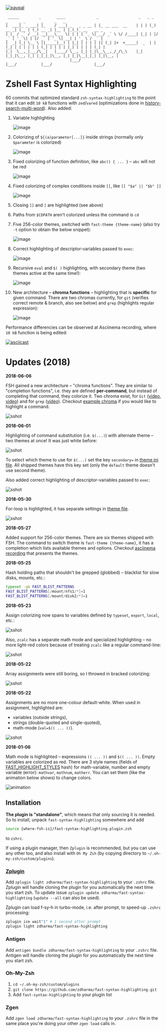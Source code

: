[![paypal](https://www.paypalobjects.com/en_US/i/btn/btn_donateCC_LG.gif)](https://www.paypal.com/cgi-bin/webscr?cmd=_s-xclick&hosted_button_id=D6XDCHDSBDSDG)

```
 _____         _       ____              _                  _   _ _       _     _ _       _     _   _
|  ___|_ _ ___| |_    / ___| _   _ _ __ | |_ __ ___  __    | | | (_) __ _| |__ | (_) __ _| |__ | |_(_)_ __   __ _
| |_ / _` / __| __|___\___ \| | | | '_ \| __/ _` \ \/ /____| |_| | |/ _` | '_ \| | |/ _` | '_ \| __| | '_ \ / _` |
|  _| (_| \__ \ ||_____|__) | |_| | | | | || (_| |>  <_____|  _  | | (_| | | | | | | (_| | | | | |_| | | | | (_| |
|_|  \__,_|___/\__|   |____/ \__, |_| |_|\__\__,_/_/\_\    |_| |_|_|\__, |_| |_|_|_|\__, |_| |_|\__|_|_| |_|\__, |
                             |___/                                  |___/           |___/                   |___/
```

# Zshell Fast Syntax Highlighting

60 commits that optimized standard `zsh-syntax-highlighting` to the point that it can edit `10 kB`
functions with `zed`/`vared` (optimizations done in
[history-search-multi-word](https://github.com/zdharma/history-search-multi-word)). Also added:

1. Variable highlighting

    ![image](https://raw.githubusercontent.com/zdharma/fast-syntax-highlighting/master/images/parameter.png)

2. Colorizing of `${(a)parameter[...]}` inside strings (normally only `$parameter` is colorized)

    ![image](https://raw.githubusercontent.com/zdharma/fast-syntax-highlighting/master/images/in_string.png)

3. Fixed colorizing of function definition, like `abc() { ... }` – `abc` will not be red

    ![image](https://raw.githubusercontent.com/zdharma/fast-syntax-highlighting/master/images/function.png)

4. Fixed colorizing of complex conditions inside `[[`, like `[[ "$a" || "$b" ]]`

    ![image](https://raw.githubusercontent.com/zdharma/fast-syntax-highlighting/master/images/cplx_cond.png)

5. Closing `]]` and `]` are highlighted (see above)

6. Paths from `$CDPATH` aren't colorized unless the command is `cd`

7. Five 256-color themes, switched with `fast-theme {theme-name}` (also try `-t` option to obtain the below snippet):

    ![image](https://raw.githubusercontent.com/zdharma/fast-syntax-highlighting/master/images/theme.png)

8. Correct highlighting of descriptor-variables passed to `exec`:

    ![image](https://raw.githubusercontent.com/zdharma/fast-syntax-highlighting/master/images/execfd_cmp.png)

9. Recursive `eval` and `$( )` highlighting, with secondary theme (two themes active at the same time!):

    ![image](https://raw.githubusercontent.com/zdharma/fast-syntax-highlighting/master/images/eval_cmp.png)

10. New architecture – **chroma functions** – highlighting that is **specific** for given command. There
    are two chromas currently, for `git` (verifies correct remote & branch, also see below)  and `grep`
    (highlights regular expression):

    ![image](https://raw.githubusercontent.com/zdharma/fast-syntax-highlighting/master/images/git_chroma.png)

Performance differencies can be observed at Asciinema recording, where `10 kB` function is being edited:

[![asciicast](https://asciinema.org/a/112367.png)](https://asciinema.org/a/112367)

# Updates (2018)
**2018-06-06**

FSH gained a new architecture – "chroma functions". They are similar to "completion functions", i.e. they
are defined **per-command**, but instead of completing that command, they colorize it. Two chroma exist,
for `Git` ([video](https://asciinema.org/a/185707), [video](https://asciinema.org/a/185811)) and for `grep`
([video](https://asciinema.org/a/185942)). Checkout
[example chroma](https://github.com/zdharma/fast-syntax-highlighting/blob/master/chroma/-example.ch) if you
would like to highlight a command.

![sshot](https://raw.githubusercontent.com/zdharma/fast-syntax-highlighting/master/images/git_chroma.png)

**2018-06-01**

Highlighting of command substitution (i.e. `$(...)`) with alternate theme – two themes at once! It was just white before:

![sshot](https://raw.githubusercontent.com/zdharma/fast-syntax-highlighting/master/images/cmdsubst.png)

To select which theme to use for `$(...)` set the key `secondary=` in [theme ini file](https://github.com/zdharma/fast-syntax-highlighting/blob/master/themes/free.ini#L7).
All shipped themes have this key set (only the `default` theme doesn't use second theme).

Also added correct highlighting of descriptor-variables passed to `exec`:

![sshot](https://raw.githubusercontent.com/zdharma/fast-syntax-highlighting/master/images/execfd.png)

**2018-05-30**

For-loop is highlighted, it has separate settings in [theme file](https://github.com/zdharma/fast-syntax-highlighting/blob/master/themes/free.ini).

![sshot](https://raw.githubusercontent.com/zdharma/fast-syntax-highlighting/master/images/for-loop.png)

**2018-05-27**

Added support for 256-color themes. There are six themes shipped with FSH. The command to
switch theme is `fast-theme {theme-name}`, it has a completion which lists available themes
and options. Checkout [asciinema recording](https://asciinema.org/a/183814) that presents
the themes.

**2018-05-25**

Hash holding paths that shouldn't be grepped (globbed) – blacklist for slow disks, mounts, etc.:

```zsh
typeset -gA FAST_BLIST_PATTERNS
FAST_BLIST_PATTERNS[/mount/nfs1/*]=1
FAST_BLIST_PATTERNS[/mount/disk2/*]=1
```

**2018-05-23**

Assign colorizing now spans to variables defined by `typeset`, `export`, `local`, etc.:

![sshot](https://raw.githubusercontent.com/zdharma/fast-syntax-highlighting/master/images/typeset.png)

Also, `zcalc` has a separate math mode and specialized highlighting – no more light-red colors because of
treating `zcalc` like a regular command-line:

![sshot](https://raw.githubusercontent.com/zdharma/fast-syntax-highlighting/master/images/zcalc.png)

**2018-05-22**

Array assignments were still boring, so I throwed in bracked colorizing:

![sshot](https://raw.githubusercontent.com/zdharma/fast-syntax-highlighting/master/images/array-assign.png)

**2018-05-22**<a name="assign-update"></a>

Assignments are no more one-colour default-white. When used in assignment, highlighted are:

- variables (outside strings),
- strings (double-quoted and single-quoted),
- math-mode (`val=$(( ... ))`).

![sshot](https://raw.githubusercontent.com/zdharma/fast-syntax-highlighting/master/images/assign.png)

**2018-01-06**

Math mode is highlighted – expressions `(( ... ))` and `$(( ... ))`. Empty variables are colorized as red.
There are 3 style names (fields of
[FAST_HIGHLIGHT_STYLES](https://github.com/zdharma/fast-syntax-highlighting/blob/master/fast-highlight#L34)
hash) for math-variable, number and empty variable (error): `mathvar`, `mathnum`, `matherr`. You can set
them (like the animation below shows) to change colors.

![animation](https://raw.githubusercontent.com/zdharma/fast-syntax-highlighting/master/images/math.gif)

## Installation

**The plugin is "standalone"**, which means that only sourcing it is needed. So to
install, unpack `fast-syntax-highlighting` somewhere and add

```zsh
source {where-fsh-is}/fast-syntax-highlighting.plugin.zsh
```

to `zshrc`.

If using a plugin manager, then `Zplugin` is recommended, but you can use any
other too, and also install with `Oh My Zsh` (by copying directory to
`~/.oh-my-zsh/custom/plugins`).

### [Zplugin](https://github.com/psprint/zplugin)

Add `zplugin light zdharma/fast-syntax-highlighting` to your `.zshrc` file. Zplugin will handle
cloning the plugin for you automatically the next time you start zsh. To update
issue `zplugin update zdharma/fast-syntax-highlighting` (`update --all` can also be used).

Zplugin can load f-sy-h in turbo-mode, i.e. after prompt, to speed-up `.zshrc` processing:

```zsh
zplugin ice wait"1" # 1 second after prompt
zplugin light zdharma/fast-syntax-highlighting
```

### Antigen

Add `antigen bundle zdharma/fast-syntax-highlighting` to your `.zshrc` file. Antigen will handle
cloning the plugin for you automatically the next time you start zsh.

### Oh-My-Zsh

1. `cd ~/.oh-my-zsh/custom/plugins`
2. `git clone https://github.com/zdharma/fast-syntax-highlighting.git`
3. Add `fast-syntax-highlighting` to your plugin list

### Zgen

Add `zgen load zdharma/fast-syntax-highlighting` to your `.zshrc` file in the same place you're doing
your other `zgen load` calls in.
